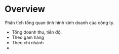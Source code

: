 # Overview
Phân tích tổng quan tình hình kinh doanh của công ty.
- Tổng doanh thu, tiến độ.
- Theo gam hàng
- Theo chi nhánh
- 
